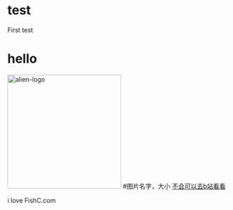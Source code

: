 # test
First test
<!DOCTYPE html>
<html lang="en">
<head>
    <meta charset="UTF-8">
    <meta name="viewport" content="width=device_width.initial-scale=1.0">
    <meta name="keywords" content="叶文杰,web开发">
    <title>Title</title>
</head>
<body>
    <h1>hello</h1>
    <img src="images/alien.bmp" alt="alien-logo" width="256px" height="256px">  #图片名字，大小
    <a href="https://space.bilibili.com/314076440?spm_id_from=333.788.b_636f6d6d656e74.7" target="_blank">不会可以去b站看看</a>
    <p>i love FishC.com</p>
</body>
</html>
